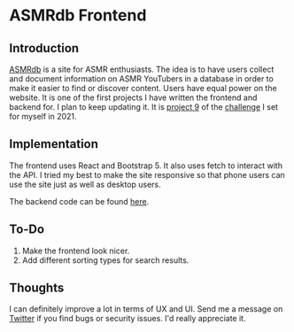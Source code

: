 # ASMRdb Frontend

## Introduction
[ASMRdb](asmrdb.net) is a site for ASMR enthusiasts. The idea is to have users collect and document information on ASMR YouTubers in a database in order to make it easier to find or discover content. Users have equal power on the website. It is one of the first projects I have written the frontend and backend for. I plan to keep updating it. It is [project 9](https://anthonyargel.com/blog/#/blog/60a19683489181001535cef3) of the [challenge](https://anthonyargel.com/blog/#/blog/6087a2dafedb56001512312d) I set for myself in 2021.

## Implementation
The frontend uses React and Bootstrap 5. It also uses fetch to interact with the API. 
I tried my best to make the site responsive so that phone users can use the site just as well as desktop users.

The backend code can be found [here](https://github.com/anthony-argel/asmrdb-api).

## To-Do
1. Make the frontend look nicer.
2. Add different sorting types for search results.

## Thoughts
I can definitely improve a lot in terms of UX and UI. Send me a message on [Twitter](https://twitter.com/Anthony_Argel) if you find bugs or security issues. I'd really appreciate it.
